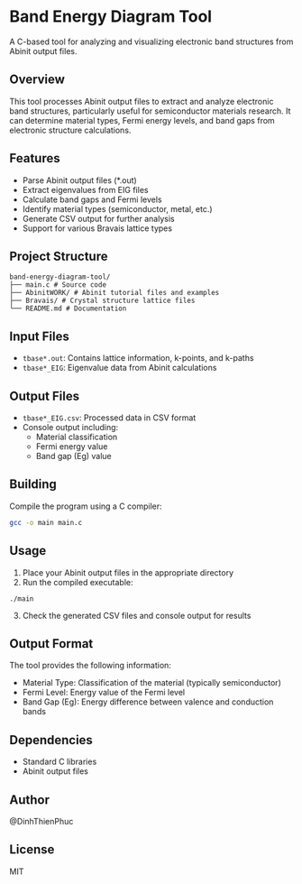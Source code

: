 # Band Energy Diagram Tool

A C-based tool for analyzing and visualizing electronic band structures from Abinit output files.

## Overview

This tool processes Abinit output files to extract and analyze electronic band structures, particularly useful for semiconductor materials research. It can determine material types, Fermi energy levels, and band gaps from electronic structure calculations.

## Features

- Parse Abinit output files (\*.out)
- Extract eigenvalues from EIG files
- Calculate band gaps and Fermi levels
- Identify material types (semiconductor, metal, etc.)
- Generate CSV output for further analysis
- Support for various Bravais lattice types

## Project Structure

```
band-energy-diagram-tool/
├── main.c # Source code
├── AbinitWORK/ # Abinit tutorial files and examples
├── Bravais/ # Crystal structure lattice files
└── README.md # Documentation
```

## Input Files

- `tbase*.out`: Contains lattice information, k-points, and k-paths
- `tbase*_EIG`: Eigenvalue data from Abinit calculations

## Output Files

- `tbase*_EIG.csv`: Processed data in CSV format
- Console output including:
  - Material classification
  - Fermi energy value
  - Band gap (Eg) value

## Building

Compile the program using a C compiler:

```bash
gcc -o main main.c
```

## Usage

1. Place your Abinit output files in the appropriate directory
2. Run the compiled executable:

```
./main
```

3. Check the generated CSV files and console output for results

## Output Format

The tool provides the following information:

- Material Type: Classification of the material (typically semiconductor)
- Fermi Level: Energy value of the Fermi level
- Band Gap (Eg): Energy difference between valence and conduction bands

## Dependencies

- Standard C libraries
- Abinit output files

## Author

@DinhThienPhuc

## License

MIT
